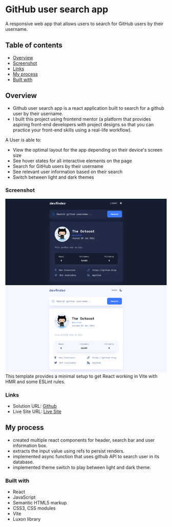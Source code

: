 # GitHub user search app

A responsive web app that allows users to search for GitHub users by their username.

## Table of contents

- [Overview](#overview)
- [Screenshot](#screenshot)
- [Links](#links)
- [My process](#my-process)
- [Built with](#built-with)

## Overview

- Github user search app is a react application built to search for a github user by their username. 
- I built this project using frontend mentor (a platform that provides aspiring front-end developers with project designs so that you can practice your front-end skills using a real-life workflow). 

A User is able to:

- View the optimal layout for the app depending on their device's screen size
- See hover states for all interactive elements on the page
- Search for GitHub users by their username
- See relevant user information based on their search
- Switch between light and dark themes

### Screenshot

![](./Screenshot-light.png)
![](./Screenshot-dark.png)
This template provides a minimal setup to get React working in Vite with HMR and some ESLint rules.

### Links

- Solution URL: [Github](https://github.com/21-raghav/github-profile-search-app)
- Live Site URL: [Live Site](https://github-profile-search-apprs.firebaseapp.com/)

## My process

- created multiple react components for header, search bar and user information box.
- extracts the input value using refs to persist renders.
- implemented async function that uses github API to search user in its database.
- implemented theme switch to play between light and dark theme. 

### Built with

- React
- JavaScript
- Semantic HTML5 markup
- CSS3, CSS modules
- Vite
- Luxon library

